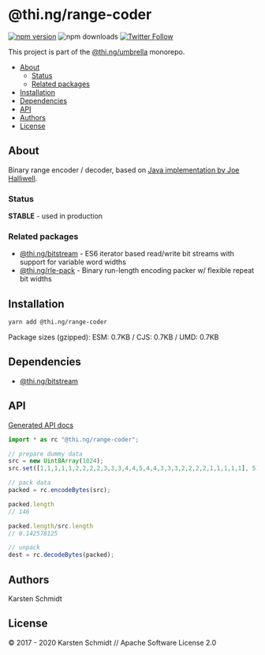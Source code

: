 <!-- This file is generated - DO NOT EDIT! -->

# @thi.ng/range-coder

[![npm version](https://img.shields.io/npm/v/@thi.ng/range-coder.svg)](https://www.npmjs.com/package/@thi.ng/range-coder)
![npm downloads](https://img.shields.io/npm/dm/@thi.ng/range-coder.svg)
[![Twitter Follow](https://img.shields.io/twitter/follow/thing_umbrella.svg?style=flat-square&label=twitter)](https://twitter.com/thing_umbrella)

This project is part of the
[@thi.ng/umbrella](https://github.com/thi-ng/umbrella/) monorepo.

- [About](#about)
  - [Status](#status)
  - [Related packages](#related-packages)
- [Installation](#installation)
- [Dependencies](#dependencies)
- [API](#api)
- [Authors](#authors)
- [License](#license)

## About

Binary range encoder / decoder, based on [Java implementation
by Joe Halliwell](https://www.winterwell.com/software/compressor.php).

### Status

**STABLE** - used in production

### Related packages

- [@thi.ng/bitstream](https://github.com/thi-ng/umbrella/tree/master/packages/bitstream) - ES6 iterator based read/write bit streams with support for variable word widths
- [@thi.ng/rle-pack](https://github.com/thi-ng/umbrella/tree/master/packages/rle-pack) - Binary run-length encoding packer w/ flexible repeat bit widths

## Installation

```bash
yarn add @thi.ng/range-coder
```

Package sizes (gzipped): ESM: 0.7KB / CJS: 0.7KB / UMD: 0.7KB

## Dependencies

- [@thi.ng/bitstream](https://github.com/thi-ng/umbrella/tree/master/packages/bitstream)

## API

[Generated API docs](https://docs.thi.ng/umbrella/range-coder/)

```ts
import * as rc "@thi.ng/range-coder";

// prepare dummy data
src = new Uint8Array(1024);
src.set([1,1,1,1,1,2,2,2,2,3,3,3,4,4,5,4,4,3,3,3,2,2,2,2,1,1,1,1,1], 512);

// pack data
packed = rc.encodeBytes(src);

packed.length
// 146

packed.length/src.length
// 0.142578125

// unpack
dest = rc.decodeBytes(packed);
```

## Authors

Karsten Schmidt

## License

&copy; 2017 - 2020 Karsten Schmidt // Apache Software License 2.0
